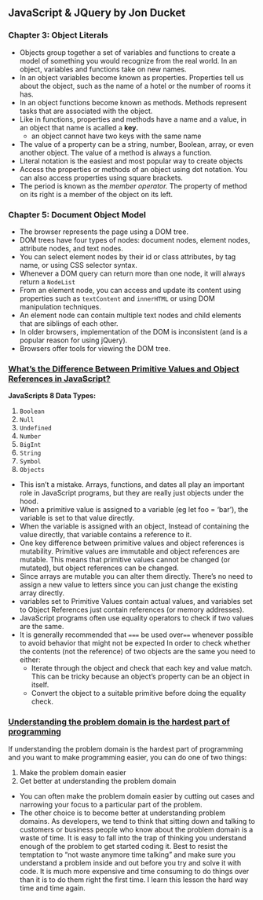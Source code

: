 ## JavaScript & JQuery by Jon Ducket

### Chapter 3: Object Literals

- Objects group together a set of variables and functions to create a model of something you would recognize from the real world. In an object, variables and functions take on new names.
- In an object variables become known as properties. Properties tell us about the object, such as the name of a hotel or the number of rooms it has.
- In an object functions become known as methods. Methods represent tasks that are associated with the object.
- Like in functions, properties and methods have a name and a value, in an object that name is acalled a **key.**
  - an object cannot have two keys with the same name
- The value of a property can be a string, number, Boolean, array, or even another object. The value of a method is always a function.
- Literal notation is the easiest and most popular way to create objects
- Access the properties or methods of an object using dot notation. You can also access properties using square brackets.
- The period is known as the *member operator.* The property of method on its right is a member of the object on its left.

### Chapter 5: Document Object Model

- The browser represents the page using a DOM tree.
- DOM trees have four types of nodes: document nodes, element nodes, attribute nodes, and text nodes.
- You can select element nodes by their id or class attributes, by tag name, or using CSS selector syntax.
- Whenever a DOM query can return more than one node, it will always return a `NodeList`
- From an element node, you can access and update its content using properties such as `textContent` and `innerHTML` or using DOM manipulation techniques.
- An element node can contain multiple text nodes and child elements that are siblings of each other.
- In older browsers, implementation of the DOM is inconsistent (and is a popular reason for using jQuery).
- Browsers offer tools for viewing the DOM tree.

### [What’s the Difference Between Primitive Values and Object References in JavaScript?](https://betterprogramming.pub/intermediate-javascript-whats-the-difference-between-primitive-values-and-object-references-e863d70677b)

**JavaScripts 8 Data Types:**

1. `Boolean`
2. `Null`
3. `Undefined`
4. `Number`
5. `BigInt`
6. `String`
7. `Symbol`
8. `Objects`

- This isn’t a mistake. Arrays, functions, and dates all play an important role in JavaScript programs, but they are really just objects under the hood.
- When a primitive value is assigned to a variable (eg let foo = ‘bar’), the variable is set to that value directly.
- When the variable is assigned with an object, Instead of containing the value directly, that variable contains a reference to it.
- One key difference between primitive values and object references is mutability. Primitive values are immutable and object references are mutable. This means that primitive values cannot be changed (or mutated), but object references can be changed.
- Since arrays are mutable you can alter them directly. There’s no need to assign a new value to letters since you can just change the existing array directly.
- variables set to Primitive Values contain actual values, and variables set to Object References just contain references (or memory addresses).
- JavaScript programs often use equality operators to check if two values are the same.
- It is generally recommended that `===` be used over`==` whenever possible to avoid behavior that might not be expected
In order to check whether the contents (not the reference) of two objects are the same you need to either:
  - Iterate through the object and check that each key and value match. This can be tricky because an object’s property can be an object in itself.
  - Convert the object to a suitable primitive before doing the equality check.

### [Understanding the problem domain is the hardest part of programming](https://simpleprogrammer.com/understanding-the-problem-domain-is-the-hardest-part-of-programming)

If understanding the problem domain is the hardest part of programming and you want to make programming easier, you can do one of two things:
  1. Make the problem domain easier
  2. Get better at understanding the problem domain

- You can often make the problem domain easier by cutting out cases and narrowing your focus to a particular part of the problem.
- The other choice is to become better at understanding problem domains.  As developers, we tend to think that sitting down and talking to customers or business people who know about the problem domain is a waste of time. It is easy to fall into the trap of thinking you understand enough of the problem to get started coding it.  Best to resist the temptation to “not waste anymore time talking” and make sure you understand a problem inside and out before you try and solve it with code.  It is much more expensive and time consuming to do things over than it is to do them right the first time.  I learn this lesson the hard way time and time again.
